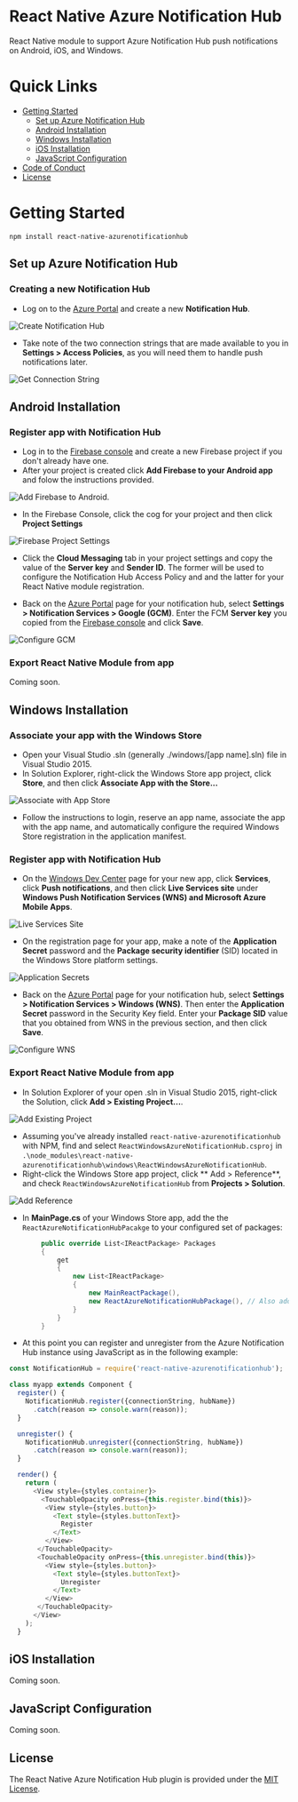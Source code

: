 # React Native Azure Notification Hub

React Native module to support Azure Notification Hub push notifications on Android, iOS, and Windows.

# Quick Links

- [Getting Started](#getting-started)
  - [Set up Azure Notification Hub](#set-up-azure-notification-hub)
  - [Android Installation](#android-installation)
  - [Windows Installation](#windows-installation)
  - [iOS Installation](#ios-installation)
  - [JavaScript Configuration](#javascript-configuration)
- [Code of Conduct](CODE_OF_CONDUCT.md)
- [License](#license)

# Getting Started

```
npm install react-native-azurenotificationhub
```

## Set up Azure Notification Hub

### Creating a new Notification Hub

* Log on to the [Azure Portal](https://portal.azure.com) and create a new **Notification Hub**.

![Create Notification Hub](img/CreateNotificationHub.png)

* Take note of the two connection strings that are made available to you in **Settings > Access Policies**, as you will need them to handle push notifications later.

![Get Connection String](img/GetConnectionString.png)

## Android Installation

### Register app with Notification Hub

* Log in to the [Firebase console](https://firebase.google.com/console/) and create a new Firebase project if you don't already have one.
* After your project is created click **Add Firebase to your Android app** and folow the instructions provided.

![Add Firebase to Android](./img/AddFirebaseToAndroid.png).

* In the Firebase Console, click the cog for your project and then click **Project Settings**

![Firebase Project Settings](./img/FirebaseProjectSettings.png)

* Click the **Cloud Messaging** tab in your project settings and copy the value of the **Server key** and **Sender ID**. The former will be used to configure the Notification Hub Access Policy and and the latter for your React Native module registration.

* Back on the [Azure Portal](https://portal.azure.com) page for your notification hub, select **Settings > Notification Services > Google (GCM)**. Enter the FCM **Server key** you copied from the [Firebase console](https://firebase.google.com/console/) and click **Save**.

![Configure GCM](./img/ConfigureGCM.png)

### Export React Native Module from app

Coming soon.

## Windows Installation

### Associate your app with the Windows Store

* Open your Visual Studio .sln (generally ./windows/[app name].sln) file in Visual Studio 2015.
* In Solution Explorer, right-click the Windows Store app project, click **Store**, and then click **Associate App with the Store...**

![Associate with App Store](img/AssociateAppStore.png)

* Follow the instructions to login, reserve an app name, associate the app with the app name, and automatically configure the required Windows Store registration in the application manifest.

### Register app with Notification Hub

* On the [Windows Dev Center](https://dev.windows.com/overview) page for your new app, click **Services**, click **Push notifications**, and then click **Live Services site** under **Windows Push Notification Services (WNS) and Microsoft Azure Mobile Apps**.

![Live Services Site](img/LiveServicesSite.png)

* On the registration page for your app, make a note of the **Application Secret** password and the **Package security identifier** (SID) located in the Windows Store platform settings.

![Application Secrets](img/ApplicationSecrets.png)

* Back on the [Azure Portal](https://portal.azure.com) page for your notification hub, select **Settings > Notification Services > Windows (WNS)**. Then enter the **Application Secret** password in the Security Key field. Enter your **Package SID** value that you obtained from WNS in the previous section, and then click **Save**.

![Configure WNS](./img/ConfigureWNS.png)

### Export React Native Module from app

* In Solution Explorer of your open .sln in Visual Studio 2015, right-click the Solution, click **Add > Existing Project...**.

![Add Existing Project](./img/AddExistingProject.png)

* Assuming you've already installed `react-native-azurenotificationhub` with NPM, find and select `ReactWindowsAzureNotificationHub.csproj` in `.\node_modules\react-native-azurenotificationhub\windows\ReactWindowsAzureNotificationHub`.
* Right-click the Windows Store app project, click ** Add > Reference**, and check `ReactWindowsAzureNotificationHub` from **Projects > Solution**.

![Add Reference](./img/AddReference.png)

* In **MainPage.cs** of your Windows Store app, add the the `ReactAzureNotificationHubPacakge` to your configured set of packages:

```c#
        public override List<IReactPackage> Packages
        {
            get
            {
                new List<IReactPackage>
                {
                    new MainReactPackage(),
                    new ReactAzureNotificationHubPackage(), // Also add using ReactWindowsAzureNotificationHub;
                }
            }
        }
```

* At this point you can register and unregister from the Azure Notification Hub instance using JavaScript as in the following example:

```js
const NotificationHub = require('react-native-azurenotificationhub');

class myapp extends Component {
  register() {
    NotificationHub.register({connectionString, hubName})
      .catch(reason => console.warn(reason));
  }

  unregister() {
    NotificationHub.unregister({connectionString, hubName})
      .catch(reason => console.warn(reason));
  }

  render() {
    return (
      <View style={styles.container}>
        <TouchableOpacity onPress={this.register.bind(this)}>
         <View style={styles.button}>
           <Text style={styles.buttonText}>
             Register
           </Text> 
         </View>
       </TouchableOpacity>
       <TouchableOpacity onPress={this.unregister.bind(this)}>
         <View style={styles.button}>
           <Text style={styles.buttonText}>
             Unregister
           </Text> 
         </View>
       </TouchableOpacity>
      </View>
    );
  }
```

## iOS Installation

Coming soon.

## JavaScript Configuration

Coming soon.

## License

The React Native Azure Notification Hub plugin is provided under the [MIT License](LICENSE).
